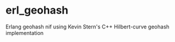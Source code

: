erl_geohash
===========

Erlang geohash nif using Kevin Stern's C++ Hilbert-curve geohash implementation
